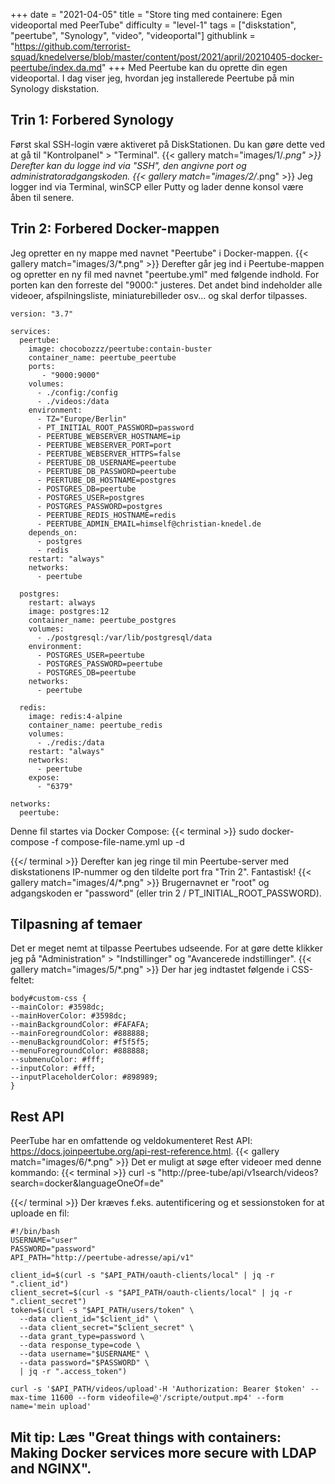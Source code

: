 +++
date = "2021-04-05"
title = "Store ting med containere: Egen videoportal med PeerTube"
difficulty = "level-1"
tags = ["diskstation", "peertube", "Synology", "video", "videoportal"]
githublink = "https://github.com/terrorist-squad/knedelverse/blob/master/content/post/2021/april/20210405-docker-peertube/index.da.md"
+++
Med Peertube kan du oprette din egen videoportal. I dag viser jeg, hvordan jeg installerede Peertube på min Synology diskstation.
## Trin 1: Forbered Synology
Først skal SSH-login være aktiveret på DiskStationen. Du kan gøre dette ved at gå til "Kontrolpanel" > "Terminal".
{{< gallery match="images/1/*.png" >}}
Derefter kan du logge ind via "SSH", den angivne port og administratoradgangskoden.
{{< gallery match="images/2/*.png" >}}
Jeg logger ind via Terminal, winSCP eller Putty og lader denne konsol være åben til senere.
## Trin 2: Forbered Docker-mappen
Jeg opretter en ny mappe med navnet "Peertube" i Docker-mappen.
{{< gallery match="images/3/*.png" >}}
Derefter går jeg ind i Peertube-mappen og opretter en ny fil med navnet "peertube.yml" med følgende indhold. For porten kan den forreste del "9000:" justeres. Det andet bind indeholder alle videoer, afspilningsliste, miniaturebilleder osv... og skal derfor tilpasses.
```
version: "3.7"

services:
  peertube:
    image: chocobozzz/peertube:contain-buster
    container_name: peertube_peertube
    ports:
       - "9000:9000"
    volumes:
      - ./config:/config
      - ./videos:/data
    environment:
      - TZ="Europe/Berlin"
      - PT_INITIAL_ROOT_PASSWORD=password
      - PEERTUBE_WEBSERVER_HOSTNAME=ip
      - PEERTUBE_WEBSERVER_PORT=port
      - PEERTUBE_WEBSERVER_HTTPS=false
      - PEERTUBE_DB_USERNAME=peertube
      - PEERTUBE_DB_PASSWORD=peertube
      - PEERTUBE_DB_HOSTNAME=postgres
      - POSTGRES_DB=peertube
      - POSTGRES_USER=postgres
      - POSTGRES_PASSWORD=postgres
      - PEERTUBE_REDIS_HOSTNAME=redis
      - PEERTUBE_ADMIN_EMAIL=himself@christian-knedel.de
    depends_on:
      - postgres
      - redis
    restart: "always"
    networks:
      - peertube

  postgres:
    restart: always
    image: postgres:12
    container_name: peertube_postgres
    volumes:
      - ./postgresql:/var/lib/postgresql/data
    environment:
      - POSTGRES_USER=peertube
      - POSTGRES_PASSWORD=peertube
      - POSTGRES_DB=peertube
    networks:
      - peertube

  redis:
    image: redis:4-alpine
    container_name: peertube_redis
    volumes:
      - ./redis:/data
    restart: "always"
    networks:
      - peertube
    expose:
      - "6379"

networks:
  peertube:

```
Denne fil startes via Docker Compose:
{{< terminal >}}
sudo docker-compose -f compose-file-name.yml up -d

{{</ terminal >}}
Derefter kan jeg ringe til min Peertube-server med diskstationens IP-nummer og den tildelte port fra "Trin 2". Fantastisk!
{{< gallery match="images/4/*.png" >}}
Brugernavnet er "root" og adgangskoden er "password" (eller trin 2 / PT_INITIAL_ROOT_PASSWORD).
## Tilpasning af temaer
Det er meget nemt at tilpasse Peertubes udseende. For at gøre dette klikker jeg på "Administration" > "Indstillinger" og "Avancerede indstillinger".
{{< gallery match="images/5/*.png" >}}
Der har jeg indtastet følgende i CSS-feltet:
```
body#custom-css {
--mainColor: #3598dc;
--mainHoverColor: #3598dc;
--mainBackgroundColor: #FAFAFA;
--mainForegroundColor: #888888;
--menuBackgroundColor: #f5f5f5;
--menuForegroundColor: #888888;
--submenuColor: #fff;
--inputColor: #fff;
--inputPlaceholderColor: #898989;
}

```

## Rest API
PeerTube har en omfattende og veldokumenteret Rest API: https://docs.joinpeertube.org/api-rest-reference.html.
{{< gallery match="images/6/*.png" >}}
Det er muligt at søge efter videoer med denne kommando:
{{< terminal >}}
curl -s "http://pree-tube/api/v1search/videos?search=docker&languageOneOf=de"

{{</ terminal >}}
Der kræves f.eks. autentificering og et sessionstoken for at uploade en fil:
```
#!/bin/bash
USERNAME="user"
PASSWORD="password"
API_PATH="http://peertube-adresse/api/v1"

client_id=$(curl -s "$API_PATH/oauth-clients/local" | jq -r ".client_id")
client_secret=$(curl -s "$API_PATH/oauth-clients/local" | jq -r ".client_secret")
token=$(curl -s "$API_PATH/users/token" \
  --data client_id="$client_id" \
  --data client_secret="$client_secret" \
  --data grant_type=password \
  --data response_type=code \
  --data username="$USERNAME" \
  --data password="$PASSWORD" \
  | jq -r ".access_token")

curl -s '$API_PATH/videos/upload'-H 'Authorization: Bearer $token' --max-time 11600 --form videofile=@'/scripte/output.mp4' --form name='mein upload' 

```

## Mit tip: Læs "Great things with containers: Making Docker services more secure with LDAP and NGINX".
